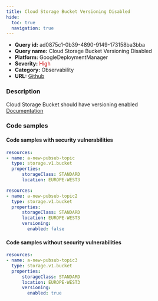 ```yaml
---
title: Cloud Storage Bucket Versioning Disabled
hide:
  toc: true
  navigation: true
---
```


<style>
  .highlight .hll {
    background-color: #ff171742;
  }
  .md-content {
    max-width: 1100px;
    margin: 0 auto;
  }
</style>

-   **Query id:** ad0875c1-0b39-4890-9149-173158ba3bba
-   **Query name:** Cloud Storage Bucket Versioning Disabled
-   **Platform:** GoogleDeploymentManager
-   **Severity:** <span style="color:#C00">High</span>
-   **Category:** Observability
-   **URL:** [Github](https://github.com/Checkmarx/kics/tree/master/assets/queries/googleDeploymentManager/gcp/cloud_storage_bucket_versioning_disabled)

### Description
Cloud Storage Bucket should have versioning enabled<br>
[Documentation](https://cloud.google.com/storage/docs/json_api/v1/buckets)

### Code samples
#### Code samples with security vulnerabilities
```yaml title="Postitive test num. 1 - yaml file" hl_lines="4"
resources:
- name: a-new-pubsub-topic
  type: storage.v1.bucket
  properties:
      storageClass: STANDARD
      location: EUROPE-WEST3

```
```yaml title="Postitive test num. 2 - yaml file" hl_lines="8"
resources:
- name: a-new-pubsub-topic2
  type: storage.v1.bucket
  properties:
      storageClass: STANDARD
      location: EUROPE-WEST3
      versioning:
        enabled: false

```


#### Code samples without security vulnerabilities
```yaml title="Negative test num. 1 - yaml file"
resources:
- name: a-new-pubsub-topic3
  type: storage.v1.bucket
  properties:
      storageClass: STANDARD
      location: EUROPE-WEST3
      versioning:
        enabled: true

```
